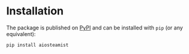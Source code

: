 # Installation

The package is published on [PyPI](https://pypi.org/project/deezer-python/)
and can be installed with `pip` (or any equivalent):

```bash
pip install aiosteamist
```
